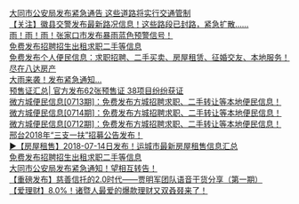   
[大同市公安局发布紧急通告     这些道路将实行交通管制](http://www.dianyue.me/archives/736/kmoka7xosodgpt8r/)  
[【关注】徽县交警发布最新路况信息！这些路段已封路，紧急扩散……](http://www.dianyue.me/archives/764/ujnl4964uja2054l/)  
[雨！雨！雨！张家口市发布暴雨蓝色预警信号！](http://www.dianyue.me/archives/724/szbijwbcc6fekc1o/)  
[免费发布招聘招生出租求职二手等信息](http://www.dianyue.me/archives/200/tmup7ka9x37mym7d/)  
[免费发布个人便民信息：求职招聘、二手买卖、房屋租赁、征婚交友、本地服务！尽在八达房产](http://www.dianyue.me/archives/728/ngw9s2nkcbnnf7e5/)  
[大雨来袭！发布紧急通知…](http://www.dianyue.me/archives/038/okmyp7k9eflmruv8/)  
[预售证汇总| 官方发布62张预售证 38项目纷纷获证](http://www.dianyue.me/archives/301/6hp7j689mmeg03yc/)  
[微方城便民信息[0713期]：免费发布方城招聘求职、二手转让等本地便民信息！](http://www.dianyue.me/archives/426/e835lk5uebrye15n/)  
[微方城便民信息[0714期]：免费发布方城招聘求职、二手转让等本地便民信息！](http://www.dianyue.me/archives/438/8yqscvhyqrmtb4fy/)  
[微方城便民信息[0712期]：免费发布方城招聘求职、二手转让等本地便民信息！](http://www.dianyue.me/archives/417/t67ilbmx72odh72t/)  
[邢台2018年“三支一扶”招募公告发布！](http://www.dianyue.me/archives/534/jp6nkv2kzu3ft1lg/)  
[▶【房屋租售】2018-07-14日发布！运城市最新房屋租售信息汇总](http://www.dianyue.me/archives/563/oiswasnpvy4j0k0n/)  
[免费发布招聘招生出租求职二手等信息](http://www.dianyue.me/archives/224/1mbxqgcg32hmk1xz/)  
[大同市公安局发布紧急通知！望相互转告！](http://www.dianyue.me/archives/285/dj6f250dxtjx6nx9/)  
[【重磅发布】慈善信托的2.0时代——贾明军团队语音干货分享（第一期）](http://www.dianyue.me/archives/100/9kc2vk8avgxlfs24/)  
[【爱理财】8.0%！诸暨人最爱的爆款理财又双叒叕来了！](http://www.dianyue.me/archives/217/8e3u1h569rwk4gdg/)